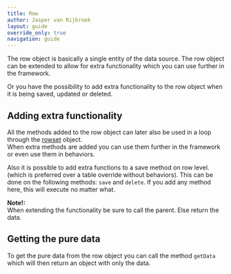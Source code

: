 ```yaml
---
title: Row
author: Jasper van Rijbroek
layout: guide
override_only: true
navigation: guide
---
```


The row object is basically a single entity of the data source.
The row object can be extended to allow for extra functionality which you can use further in the framework.

Or you have the possibility to add extra functionality to the row object when it is being saved, updated or deleted.

## Adding extra functionality
All the methods added to the row object can later also be used in a loop through the [rowset](/guide/getting-started/components/rowset.html) object.  
When extra methods are added you can use them further in the framework or even use them in behaviors.

Also it is possible to add extra functions to a save method on row level. (which is preferred over a table override without behaviors).
This can be done on the following methods: ```save``` and ```delete```. If you add any method here, this will execute no matter what.

**Note!:**  
When extending the functionality be sure to call the parent. Else return the data.

## Getting the pure data
To get the pure data from the row object you can call the method ```getData``` which will then return an object with only the data.